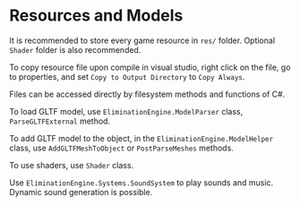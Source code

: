 # Resources and Models

It is recommended to store every game resource in `res/` folder. Optional `Shader` folder is also recommended.

To copy resource file upon compile in visual studio, right click on the file, go to properties, and set `Copy to Output Directory` to `Copy Always`.

Files can be accessed directly by filesystem methods and functions of C#.

To load GLTF model, use `EliminationEngine.ModelParser` class, `ParseGLTFExternal` method.

To add GLTF model to the object, in the `EliminationEngine.ModelHelper` class, use `AddGLTFMeshToObject` or `PostParseMeshes` methods.

To use shaders, use `Shader` class.

Use `EliminationEngine.Systems.SoundSystem` to play sounds and music. Dynamic sound generation is possible.